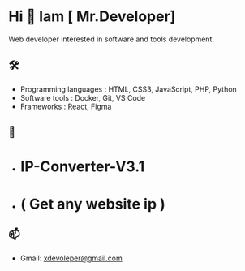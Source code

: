 
# Hi 👋 Iam [ Mr.Developer]
Web developer interested in software and tools development.

## 🛠 
- Programming languages : HTML, CSS3, JavaScript, PHP, Python 
- Software tools        : Docker, Git, VS Code
- Frameworks            : React, Figma

## 🚀 
- # IP-Converter-V3.1
- # ( Get any website ip ) 

## 📫 
- Gmail: xdevoleper@gmail.com
